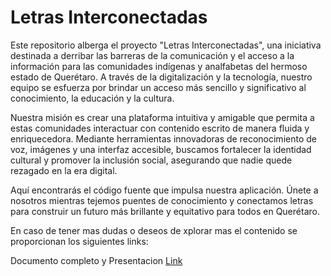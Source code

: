 # Letras Interconectadas

Este repositorio alberga el proyecto "Letras Interconectadas", una iniciativa destinada a derribar las barreras de la comunicación y el acceso a la información para las comunidades indígenas y analfabetas del hermoso estado de Querétaro. A través de la digitalización y la tecnología, nuestro equipo se esfuerza por brindar un acceso más sencillo y significativo al conocimiento, la educación y la cultura.

Nuestra misión es crear una plataforma intuitiva y amigable que permita a estas comunidades interactuar con contenido escrito de manera fluida y enriquecedora. Mediante herramientas innovadoras de reconocimiento de voz, imágenes y una interfaz accesible, buscamos fortalecer la identidad cultural y promover la inclusión social, asegurando que nadie quede rezagado en la era digital.

Aquí encontrarás el código fuente que impulsa nuestra aplicación. Únete a nosotros mientras tejemos puentes de conocimiento y conectamos letras para construir un futuro más brillante y equitativo para todos en Querétaro.

En caso de tener mas dudas o deseos de xplorar mas el contenido se proporcionan los siguientes links: 

Documento completo y Presentacion  [Link](https://drive.google.com/drive/folders/1SZZ6bWYxlXBUkCVJICWuDKm52pTIlHAY?usp=drive_link)
